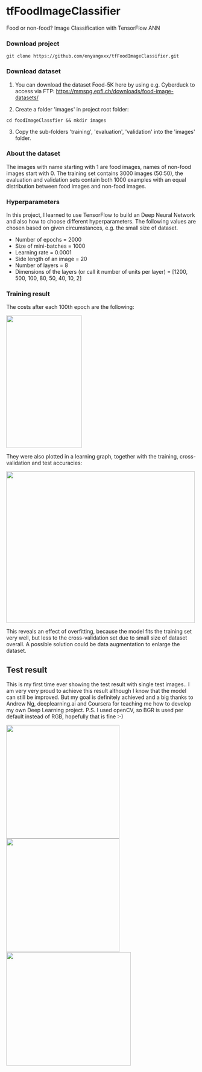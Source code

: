 # tfFoodImageClassifier
Food or non-food? Image Classification with TensorFlow ANN

### Download project
```
git clone https://github.com/enyangxxx/tfFoodImageClassifier.git
```

### Download dataset
1. You can download the dataset Food-5K here by using e.g. Cyberduck to access via FTP:
https://mmspg.epfl.ch/downloads/food-image-datasets/

2. Create a folder 'images' in project root folder:
```
cd foodImageClassfier && mkdir images
```

3. Copy the sub-folders 'training', 'evaluation', 'validation' into the 'images' folder. 

### About the dataset
The images with name starting with 1 are food images, names of non-food images start with 0. The training set contains 3000 images (50:50), the evaluation and validation sets contain both 1000 examples with an equal distribution between food images and non-food images.

### Hyperparameters
In this project, I learned to use TensorFlow to build an Deep Neural Network and also how to choose different hyperparameters. The following values are chosen based on given circumstances, e.g. the small size of dataset.

- Number of epochs = 2000
- Size of mini-batches = 1000
- Learning rate = 0.0001
- Side length of an image = 20
- Number of layers = 8
- Dimensions of the layers (or call it number of units per layer) = [1200, 500, 100, 80, 50, 40, 10, 2]

### Training result
The costs after each 100th epoch are the following:

<img src="https://github.com/enyangxxx/tfFoodImageClassifier/blob/master/gitImg/costs.jpg" width="200" height="350">

They were also plotted in a learning graph, together with the training, cross-validation and test accuracies:

<img src="https://github.com/enyangxxx/tfFoodImageClassifier/blob/master/gitImg/learningcurveAndAccuracies.jpg" width="500" height="400">

This reveals an effect of overfitting, because the model fits the training set very well, but less to the cross-validation set due to small size of dataset overall. A possible solution could be data augmentation to enlarge the dataset. 

## Test result
This is my first time ever showing the test result with single test images.. I am very very proud to achieve this result although I know that the model can still be improved. But my goal is definitely achieved and a big thanks to Andrew Ng, deeplearning.ai and Coursera for teaching me how to develop my own Deep Learning project.
P.S. I used openCV, so BGR is used per default instead of RGB, hopefully that is fine :-)

<p float="center">
  <img src="https://github.com/enyangxxx/tfFoodImageClassifier/blob/master/gitImg/food1.jpg" width="300" height="300">
  <img src="https://github.com/enyangxxx/tfFoodImageClassifier/blob/master/gitImg/food2.jpg" width="300" height="300">
  <img src="https://github.com/enyangxxx/tfFoodImageClassifier/blob/master/gitImg/nonfood.jpg" width="330" height="300">
</p>
